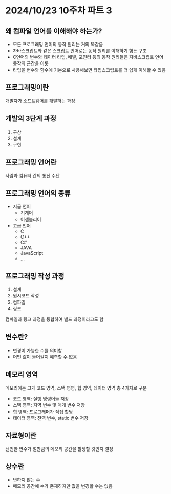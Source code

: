 # 2024/10/23 10주차 파트 3

## 왜 컴파일 언어를 이해해야 하는가?

- 모든 프로그래밍 언어의 동작 원리는 거의 똑같음
- 자바스크립트와 같은 스크립트 언어로는 동작 원리를 이해하기 힘든 구조
- C언어의 변수와 데이터 타입, 배열, 포인터 등의 동작 원리들은 자바스크립트 언어 동작의 근간을 이룸
- 타입을 변수와 함수에 기본으로 사용해보면 타입스크립트를 더 쉽게 이해할 수 있음

## 프로그래밍이란

개발자가 소프트웨어를 개발하는 과정

## 개발의 3단계 과정

1. 구상
1. 설계
1. 구현

## 프로그래밍 언어란

사람과 컴퓨터 간의 통신 수단

## 프로그래밍 언어의 종류

- 저급 언어
  - 기계어
  - 어셈블리어
- 고급 언어
  - C
  - C++
  - C#
  - JAVA
  - JavaScript
  - ...

## 프로그래밍 작성 과정

1. 설계
1. 원시코드 작성
1. 컴파일
1. 링크

컴파일과 링크 과정을 통합하여 빌드 과정이라고도 함

## 변수란?

- 변경이 가능한 수를 의미함
- 어떤 값이 들어갈지 예측할 수 없음

## 메모리 영역

메모리에는 크게 코드 영역, 스택 영영, 힙 영역, 데이터 영역 총 4가지로 구분

- 코드 영역: 실행 명령어들 저장
- 스택 영역: 지역 변수 및 매개 변수 저장
- 힙 영역: 프로그래머가 직접 할당
- 데이터 영역: 전역 변수, static 변수 저장

## 자료형이란

선언한 변수가 얼만큼의 메모리 공간을 할당할 것인지 결정

## 상수란

- 변하지 않는 수
- 메모리 공간에 수가 존재하지만 값을 변경할 수는 없음
